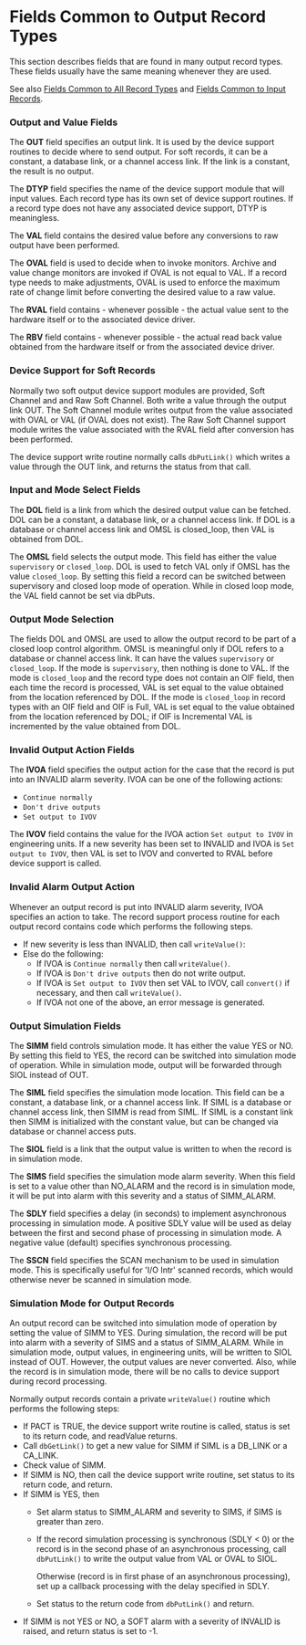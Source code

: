 # Fields Common to Output Record Types

This section describes fields that are found in many output record types.
These fields usually have the same meaning whenever they are used.

See also [Fields Common to All Record Types](https://metacpan.org/pod/dbCommonRecord) and [Fields Common to
Input Records](https://metacpan.org/pod/dbCommonInput).

### Output and Value Fields

The **OUT** field specifies an output link. It is used by the device support
routines to decide where to send output. For soft records, it can be a
constant, a database link, or a channel access link. If the link is a
constant, the result is no output.

The **DTYP** field specifies the name of the device support module that will
input values. Each record type has its own set of device support routines. If
a record type does not have any associated device support, DTYP is
meaningless.

The **VAL** field contains the desired value before any conversions to raw
output have been performed.

The **OVAL** field is used to decide when to invoke monitors. Archive and value
change monitors are invoked if OVAL is not equal to VAL. If a record type
needs to make adjustments, OVAL is used to enforce the maximum rate of change
limit before converting the desired value to a raw value.

The **RVAL** field contains - whenever possible -  the actual value sent to the
hardware itself or to the associated device driver.

The **RBV** field contains - whenever possible - the actual read back value
obtained from the hardware itself or from the associated device driver.

### Device Support for Soft Records

Normally two soft output device support modules are provided, Soft Channel and
and Raw Soft Channel. Both write a value through the output link OUT.
The Soft Channel module writes output from the value associated with OVAL or
VAL (if OVAL does not exist). The Raw Soft Channel support module writes the
value associated with the RVAL field after conversion has been performed.

The device support write routine normally calls `dbPutLink()` which writes a
value through the OUT link, and returns the status from that call.

### Input and Mode Select Fields

The **DOL** field is a link from which the desired output value can be fetched.
DOL can be a constant, a database link, or a channel access link. If DOL is a
database or channel access link and OMSL is closed\_loop, then VAL is obtained
from DOL.

The **OMSL** field selects the output mode. This field has either the value
`supervisory` or `closed_loop`. DOL is used to fetch VAL only if OMSL has the
value `closed_loop`. By setting this field a record can be switched between
supervisory and closed loop mode of operation. While in closed loop mode, the
VAL field cannot be set via dbPuts.

### Output Mode Selection

The fields DOL and OMSL are used to allow the output record to be part of a
closed loop control algorithm. OMSL is meaningful only if DOL refers to a
database or channel access link. It can have the values `supervisory` or
`closed_loop`. If the mode is `supervisory`, then nothing is done to VAL. If
the mode is `closed_loop` and the record type does not contain an OIF field,
then each time the record is processed, VAL is set equal to the value obtained
from the location referenced by DOL. If the mode is `closed_loop` in record
types with an OIF field and OIF is Full, VAL is set equal to the value obtained
from the location referenced by DOL; if OIF is Incremental VAL is incremented by
the value obtained from DOL.

### Invalid Output Action Fields

The **IVOA** field specifies the output action for the case that the record is
put into an INVALID alarm severity. IVOA can be one of the following actions:

- `Continue normally`
- `Don't drive outputs`
- `Set output to IVOV`

The **IVOV** field contains the value for the IVOA action `Set output to IVOV`
in engineering units. If a new severity has been set to INVALID  and IVOA is
`Set output to IVOV`, then VAL is set to IVOV and converted to RVAL before
device support is called.

### Invalid Alarm Output Action

Whenever an output record is put into INVALID alarm severity, IVOA specifies
an action to take. The record support process routine for each output record
contains code which performs the following steps.

- If new severity is less than INVALID, then call `writeValue()`:
- Else do the following:
    - If IVOA is `Continue normally` then call `writeValue()`.
    - If IVOA is `Don't drive outputs` then do not write output.
    - If IVOA is `Set output to IVOV` then set VAL to IVOV, call `convert()` if
    necessary, and then call `writeValue()`.
    - If IVOA not one of the above, an error message is generated.

### Output Simulation Fields

The **SIMM** field controls simulation mode. It has either the value YES or NO.
By setting this field to YES, the record can be switched into simulation mode
of operation. While in simulation mode, output will be forwarded through SIOL
instead of OUT.

The **SIML** field specifies the simulation mode location. This field can be a
constant, a database link, or a channel access link. If SIML is a database or
channel access link, then SIMM is read from SIML. If SIML is a constant link
then SIMM is initialized with the constant value, but can be changed via
database or channel access puts.

The **SIOL** field is a link that the output value is written to when the record
is in simulation mode.

The **SIMS** field specifies the simulation mode alarm severity. When this
field is set to a value other than NO\_ALARM and the record is in simulation
mode, it will be put into alarm with this severity and a status of SIMM\_ALARM.

The **SDLY** field specifies a delay (in seconds) to implement asynchronous
processing in simulation mode. A positive SDLY value will be used as delay
between the first and second phase of processing in simulation mode.
A negative value (default) specifies synchronous processing.

The **SSCN** field specifies the SCAN mechanism to be used in simulation mode.
This is specifically useful for 'I/O Intr' scanned records, which would
otherwise never be scanned in simulation mode.

### Simulation Mode for Output Records

An output record can be switched into simulation mode of operation by setting
the value of SIMM to YES. During simulation, the record will be put into alarm
with a severity of SIMS and a status of SIMM\_ALARM. While in simulation mode,
output values, in engineering units, will be written to SIOL instead of OUT.
However, the output values are never converted. Also, while the record is in
simulation mode, there will be no calls to device support during record
processing.

Normally output records contain a private `writeValue()` routine which performs
the following steps:

- If PACT is TRUE, the device support write routine is called, status is set to
its return code, and readValue returns.
- Call `dbGetLink()` to get a new value for SIMM if SIML is a DB\_LINK or a
CA\_LINK.
- Check value of SIMM.
- If SIMM is NO, then call the device support write routine, set status to its
return code, and return.
- If SIMM is YES, then
    - Set alarm status to SIMM\_ALARM and severity to SIMS,
    if SIMS is greater than zero.
    - If the record simulation processing is synchronous (SDLY < 0) or the record is
    in the second phase of an asynchronous processing, call `dbPutLink()`
    to write the output value from VAL or OVAL to SIOL.

        Otherwise (record is in first phase of an asynchronous processing), set up a
        callback processing with the delay specified in SDLY.

    - Set status to the return code from `dbPutLink()` and return.
- If SIMM is not YES or NO, a SOFT alarm with a severity of INVALID is
raised, and return status is set to -1.

